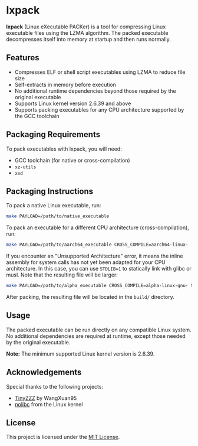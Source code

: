 # lxpack

**lxpack** (Linux eXecutable PACKer) is a tool for compressing Linux executable
files using the LZMA algorithm. The packed executable decompresses itself into
memory at startup and then runs normally.


## Features

- Compresses ELF or shell script executables using LZMA to reduce file size
- Self-extracts in memory before execution
- No additional runtime dependencies beyond those required by the original
  executable
- Supports Linux kernel version 2.6.39 and above
- Supports packing executables for any CPU architecture supported by the GCC
  toolchain


## Packaging Requirements

To pack executables with lxpack, you will need:

- GCC toolchain (for native or cross-compilation)
- `xz-utils`
- `xxd`


## Packaging Instructions

To pack a native Linux executable, run:

```sh
make PAYLOAD=/path/to/native_executable
```

To pack an executable for a different CPU architecture (cross-compilation),
run:

```sh
make PAYLOAD=/path/to/aarch64_executable CROSS_COMPILE=aarch64-linux-
```

If you encounter an "Unsupported Architecture" error, it means the inline
assembly for system calls has not yet been adapted for your CPU architecture.
In this case, you can use `STDLIB=1` to statically link with glibc or musl.
Note that the resulting file will be larger:

```sh
make PAYLOAD=/path/to/alpha_executable CROSS_COMPILE=alpha-linux-gnu- STDLIB=1
```

After packing, the resulting file will be located in the `build/` directory.


## Usage

The packed executable can be run directly on any compatible Linux system. No
additional dependencies are required at runtime, except those needed by the
original executable.

**Note:** The minimum supported Linux kernel version is 2.6.39.


## Acknowledgements

Special thanks to the following projects:

- [TinyZZZ](https://github.com/WangXuan95/TinyZZZ) by WangXuan95
- [nolibc](https://github.com/torvalds/linux/tree/master/tools/include/nolibc)
  from the Linux kernel


## License

This project is licensed under the [MIT License](./LICENSE).
